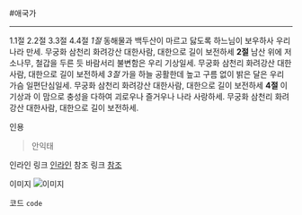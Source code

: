 #애국가
****
1.1절 2.2절 3.3절 4.4절
*1절*
동해물과 백두산이 마르고 닳도록 하느님이 보우하사 우리 나라 만세.
무궁화 삼천리 화려강산 대한사람, 대한으로 길이 보전하세
**2절**
남산 위에 저 소나무, 철갑을 두른 듯 바람서리 불변함은 우리 기상일세.
무궁화 삼천리 화려강산 대한사람, 대한으로 길이 보전하세
*3절*
가을 하늘 공활한데 높고 구름 없이 밝은 달은 우리 가슴 일편단심일세.
무궁화 삼천리 화려강산 대한사람, 대한으로 길이 보전하세
**4절**
이 기상과 이 맘으로 충성을 다하여 괴로우나 즐거우나 나라 사랑하세.
무궁화 삼천리 화려강산 대한사람, 대한으로 길이 보전하세.

인용
>안익태

인라인 링크
[인라인](Http://www.terms.naver.com/entry.nhn?docId=1123433&cid=40942&categoryId=32994)
참조 링크
[참조][애국가]


이미지
![이미지](http://imagesearch.naver.com/search.naver?sm=)

코드
`code`

[애국가]: portal.kut.ac.kr


